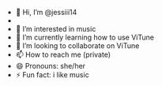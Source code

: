 - 👋 Hi, I’m @jessiii14
- 
- 👀 I’m interested in music
- 🌱 I’m currently learning how to use ViTune
- 💞️ I’m looking to collaborate on ViTune
- 📫 How to reach me (private)
- 😄 Pronouns: she/her
- ⚡ Fun fact: i like music

<!---
jessiii14/jessiii14 is a ✨ special ✨ repository because its `README.md` (this file) appears on your GitHub profile.
You can click the Preview link to take a look at your changes.
--->
